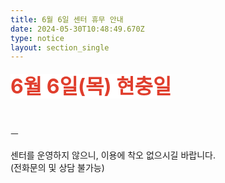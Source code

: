 ```yaml
---
title: 6월 6일 센터 휴무 안내
date: 2024-05-30T10:48:49.670Z
type: notice
layout: section_single
---
```

<p><span style="color: #e03e2d; font-size: 24pt;"><strong><span style="background-color: #ffffff;">6월 6일(목) 현충일</span></strong></span></p>
<p>&nbsp;</p>
<p>ㅡ</p>
<p>센터를 운영하지 않으니, 이용에 착오 없으시길 바랍니다.<br />(전화문의 및 상담 불가능)</p>